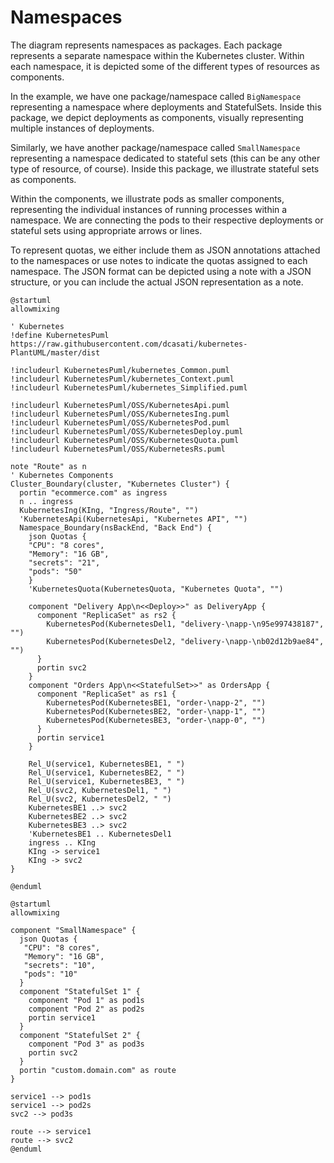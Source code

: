 # Namespaces

The diagram represents namespaces as packages. Each package represents a separate namespace within the Kubernetes cluster. Within each namespace, it is depicted some of the different types of resources as components.

In the example, we have one package/namespace called `BigNamespace` representing a namespace where deployments and StatefulSets. Inside this package, we depict deployments as components, visually representing multiple instances of deployments.

Similarly, we have another package/namespace called `SmallNamespace` representing a namespace dedicated to stateful sets (this can be any other type of resource, of course). Inside this package, we illustrate stateful sets as components.

Within the components, we illustrate pods as smaller components, representing the individual instances of running processes within a namespace. We are connecting the pods to their respective deployments or stateful sets using appropriate arrows or lines.

To represent quotas, we either include them as JSON annotations attached to the namespaces or use notes to indicate the quotas assigned to each namespace. The JSON format can be depicted using a note with a JSON structure, or you can include the actual JSON representation as a note.


```plantuml
@startuml
allowmixing

' Kubernetes
!define KubernetesPuml https://raw.githubusercontent.com/dcasati/kubernetes-PlantUML/master/dist

!includeurl KubernetesPuml/kubernetes_Common.puml
!includeurl KubernetesPuml/kubernetes_Context.puml
!includeurl KubernetesPuml/kubernetes_Simplified.puml

!includeurl KubernetesPuml/OSS/KubernetesApi.puml
!includeurl KubernetesPuml/OSS/KubernetesIng.puml
!includeurl KubernetesPuml/OSS/KubernetesPod.puml
!includeurl KubernetesPuml/OSS/KubernetesDeploy.puml
!includeurl KubernetesPuml/OSS/KubernetesQuota.puml
!includeurl KubernetesPuml/OSS/KubernetesRs.puml

note "Route" as n
' Kubernetes Components
Cluster_Boundary(cluster, "Kubernetes Cluster") {
  portin "ecommerce.com" as ingress
  n .. ingress
  KubernetesIng(KIng, "Ingress/Route", "")
  'KubernetesApi(KubernetesApi, "Kubernetes API", "")
  Namespace_Boundary(nsBackEnd, "Back End") {
    json Quotas {
    "CPU": "8 cores",
    "Memory": "16 GB",
    "secrets": "21",
    "pods": "50"
    }
    'KubernetesQuota(KubernetesQuota, "Kubernetes Quota", "")

    component "Delivery App\n<<Deploy>>" as DeliveryApp {
      component "ReplicaSet" as rs2 {
        KubernetesPod(KubernetesDel1, "delivery-\napp-\n95e997438187", "")
        KubernetesPod(KubernetesDel2, "delivery-\napp-\nb02d12b9ae84", "")
      }
      portin svc2
    }
    component "Orders App\n<<StatefulSet>>" as OrdersApp {
      component "ReplicaSet" as rs1 {
        KubernetesPod(KubernetesBE1, "order-\napp-2", "")
        KubernetesPod(KubernetesBE2, "order-\napp-1", "")
        KubernetesPod(KubernetesBE3, "order-\napp-0", "")
      }
      portin service1
    }

    Rel_U(service1, KubernetesBE1, " ")
    Rel_U(service1, KubernetesBE2, " ")
    Rel_U(service1, KubernetesBE3, " ")
    Rel_U(svc2, KubernetesDel1, " ")
    Rel_U(svc2, KubernetesDel2, " ")
    KubernetesBE1 ..> svc2
    KubernetesBE2 ..> svc2
    KubernetesBE3 ..> svc2
    'KubernetesBE1 .. KubernetesDel1
    ingress .. KIng
    KIng -> service1
    KIng -> svc2
}

@enduml
```

```plantuml
@startuml
allowmixing

component "SmallNamespace" {
  json Quotas {
   "CPU": "8 cores",
   "Memory": "16 GB",
   "secrets": "10",
   "pods": "10"
  }
  component "StatefulSet 1" {
    component "Pod 1" as pod1s
    component "Pod 2" as pod2s
    portin service1
  }
  component "StatefulSet 2" {
    component "Pod 3" as pod3s
    portin svc2
  }
  portin "custom.domain.com" as route
}

service1 --> pod1s
service1 --> pod2s
svc2 --> pod3s

route --> service1
route --> svc2
@enduml

```
